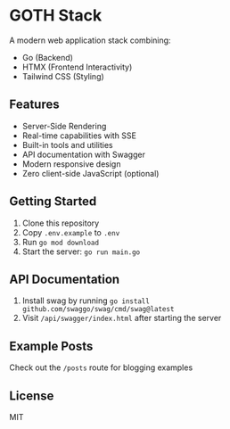 # GOTH Stack

A modern web application stack combining:
- Go (Backend)
- HTMX (Frontend Interactivity)
- Tailwind CSS (Styling)

## Features
- Server-Side Rendering
- Real-time capabilities with SSE
- Built-in tools and utilities
- API documentation with Swagger
- Modern responsive design
- Zero client-side JavaScript (optional)

## Getting Started
1. Clone this repository
2. Copy `.env.example` to `.env`
3. Run `go mod download`
4. Start the server: `go run main.go`

## API Documentation
1. Install swag by running ```go install github.com/swaggo/swag/cmd/swag@latest```
2. Visit `/api/swagger/index.html` after starting the server

## Example Posts
Check out the `/posts` route for blogging examples

## License
MIT
